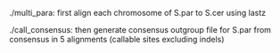 ./multi_para: first align each chromosome of S.par to S.cer using lastz

./call_consensus: then generate consensus outgroup file for S.par from consensus in 5 alignments (callable sites excluding indels)
